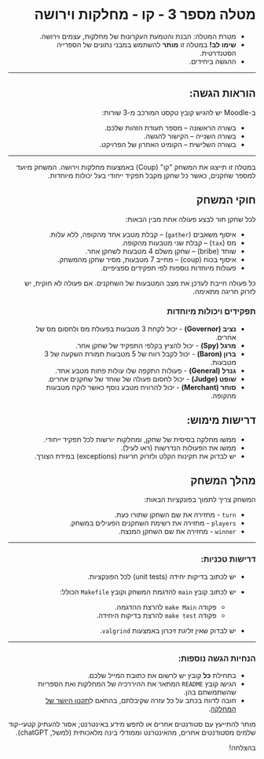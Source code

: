 <div dir="rtl">

# מטלה מספר 3 - קו - מחלקות וירושה

* מטרת המטלה: הבנת והטמעת העקרונות של מחלקות, עצמים וירושה.
* **שימו לב!** במטלה זו **מותר** להשתמש במבני נתונים של הספרייה הסטנדרטית.
* ההגשה ביחידים.

---

## הוראות הגשה:

ב-Moodle יש להגיש קובץ טקסט המורכב מ-3 שורות:
- בשורה הראשונה – מספר תעודת הזהות שלכם.
- בשורה השנייה – הקישור להגשה.
- בשורה השלישית – הקומיט האחרון של הפרויקט.

---

במטלה זו תייצגו את המשחק "קו" (Coup) באמצעות מחלקות וירושה. המשחק מיועד למספר שחקנים, כאשר כל שחקן מקבל תפקיד ייחודי בעל יכולות מיוחדות.

## חוקי המשחק

לכל שחקן תור לבצע פעולה אחת מבין הבאות:
- איסוף משאבים (`gather`) – קבלת מטבע אחד מהקופה, ללא עלות.
- מס (`tax`) – קבלת שני מטבעות מהקופה.
- שוחד (bribe) – שחקן משלם 4 מטבעות לשחקן אחר.
- איסוף בכוח (coup) – מחייב 7 מטבעות, מסיר שחקן מהמשחק.
- פעולות מיוחדות נוספות לפי תפקידים ספציפיים.

כל פעולה חייבת לעדכן את מצב המטבעות של השחקנים. אם פעולה לא חוקית, יש לזרוק חריגה מתאימה.

### תפקידים ויכולות מיוחדות

- **נציב (Governor)** - יכול לקחת 3 מטבעות בפעולת מס ולחסום מס של אחרים.
- **מרגל (Spy)** - יכול להציץ בקלפי התפקיד של שחקן אחר.
- **ברון (Baron)** - יכול לקבל רווח של 5 מטבעות תמורת השקעה של 3 מטבעות.
- **גנרל (General)** - פעולות התקפה שלו עולות פחות מטבע אחד.
- **שופט (Judge)** - יכול לחסום פעולה של שוחד של שחקנים אחרים.
- **סוחר (Merchant)** - יכול להרוויח מטבע נוסף כאשר לוקח מטבעות מהקופה.

## דרישות מימוש:
- ממשו מחלקה בסיסית של שחקן, ומחלקות יורשות לכל תפקיד ייחודי.
- ממשו את הפעולות הנדרשות (ראו לעיל).
- יש לבדוק את תקינות הקלט ולזרוק חריגות (exceptions) במידת הצורך.

## מהלך המשחק

המשחק צריך לתמוך בפונקציות הבאות:
- `turn` - מחזירה את שם השחקן שתורו כעת.
- `players` - מחזירה את רשימת השחקנים הפעילים במשחק.
- `winner` - מחזירה את שם השחקן המנצח.

---

### דרישות טכניות:
- יש לכתוב בדיקות יחידה (unit tests) לכל הפונקציות.
- יש לכתוב קובץ `main` להדגמת המשחק וקובץ `Makefile` הכולל:
  - פקודה `make Main` להרצת ההדגמה.
  - פקודה `make test` להרצת בדיקות היחידה.

- יש לבדוק שאין זליגת זיכרון באמצעות `valgrind`.

---

### הנחיות הגשה נוספות:
- בתחילת **כל** קובץ יש לרשום את כתובת המייל שלכם.
- הגישו קובץ `README` המתאר את ההיררכיה של המחלקות ואת הספריות שהשתמשתם בהן.
- חובה לדווח בכתב על כל עזרה שקיבלתם, בהתאם ל[תקנון היושר של המחלקה](https://www.ariel.ac.il/wp/cs/wp-content/uploads/sites/88/2020/08/Guidelines-for-Academic-Integrity.pdf).

מותר להתייעץ עם סטודנטים אחרים או לחפש מידע באינטרנט; אסור להעתיק קטעי-קוד שלמים מסטודנטים אחרים, מהאינטרנט וממודלי בינה מלאכותית (למשל, chatGPT).

בהצלחה!

</div>

